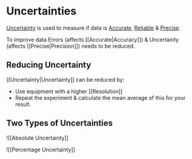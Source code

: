 # Uncertainties
[Uncertainty](Uncertainty.md) is used to measure if data is [Accurate](Accurate.md), [Reliable](Reliable.md) & [Precise](Precise.md).

To improve data Errors (affects [[Accurate|Accuracy]]) & Uncertainty (affects [[Precise|Precision]]) needs to be reduced.

## Reducing Uncertainty
[[Uncertainty|Uncertainty]] can be reduced by:

- Use equipment with a higher [[Resolution]]
- Repeat the experiment & calculate the mean average of this for your result.

## Two Types of Uncertainties

![[Absolute Uncertainty]]

![[Percentage Uncertainty]]